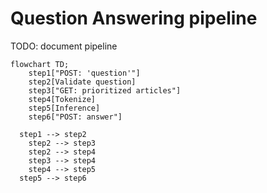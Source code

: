 # Question Answering pipeline

TODO: document pipeline

```mermaid
flowchart TD;
	step1["POST: 'question'"]
	step2[Validate question]
	step3["GET: prioritized articles"]
	step4[Tokenize]
	step5[Inference]
	step6["POST: answer"]

  step1 --> step2
	step2 --> step3
	step2 --> step4
	step3 --> step4
	step4 --> step5
  step5 --> step6
```